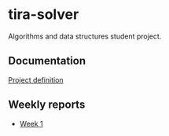 # tira-solver

Algorithms and data structures student project.

## Documentation

[Project definition](https://github.com/gitblast/tira-solver/blob/master/documentation/definition.md)

## Weekly reports

- [Week 1](https://github.com/gitblast/tira-solver/blob/master/documentation/weekly1.md)
